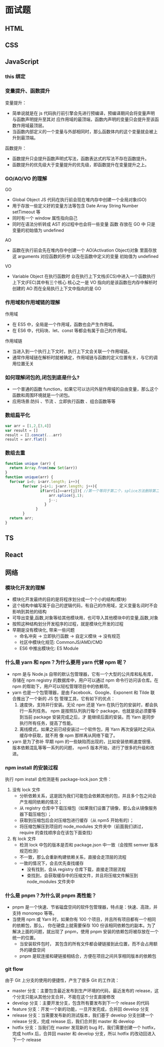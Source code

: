 # 面试题

## HTML

## CSS

## JavaScript

### this 绑定

### 变量提升、函数提升

变量提升：

- 简单说就是在 js 代码执⾏前引擎会先进⾏预编译，预编译期间会将变量声明与函数声明提升⾄其对
  应作⽤域的最顶端，函数内声明的变量只会提升⾄该函数作⽤域最顶层。
- 当函数内部定义的⼀个变量与外部相同时，那么函数体内的这个变量就会被上升到最顶端。

函数提升：

- 函数提升只会提升函数声明式写法，函数表达式的写法不存在函数提升。
- 函数提升的优先级⼤于变量提升的优先级，即函数提升在变量提升之上。

### GO/AO/VO 的理解

GO

- Global Object JS 代码在执⾏前会现在堆内存中创建⼀个全局对象(GO)
- ⽤于存放⼀些定义好的变量⽅法等包含 Date Array String Number setTimeout 等
- 同时有⼀个 window 属性指向⾃⼰
- 同时在语法分析转成 AST 的过程中也会将⼀些变量 函数 存放在 GO 中 只是变量的初始值为 undefined

AO

- 函数在执⾏前会先在堆内存中创建⼀个 AO(Activation Object)对象 ⾥⾯存放这 arguments 对应函数的形参 以及在函数中定义的变量 初始值为 undefined

VO

- Variable Object 在执⾏函数时 会在执⾏上下⽂栈(ECS)中进⼊⼀个函数执⾏上下⽂(FEC)其中有三个核⼼ 核⼼之⼀是 VO 指向的是该函数在内存中解析时创建的 AO ⽽在全局执⾏上下⽂中指向的是 GO

### 作⽤域和作⽤域链的理解

作⽤域

- 在 ES5 中，全局是⼀个作⽤域，函数也会产⽣作⽤域。
- 在 ES6 中，代码块、let、const 等都会有属于⾃⼰的作⽤域。

作⽤域链

- 当进⼊到⼀个执⾏上下⽂时，执⾏上下⽂会关联⼀个作⽤域链。
- 通常作⽤域链在解析时就被确定，作⽤域链与函数的定义位置有关，与它的调⽤位置⽆关

### 如何理解闭包的,闭包到底是什么?

- ⼀个普通的函数 function，如果它可以访问外层作⽤域的⾃由变量，那么这个函数和周围环境就是⼀个闭包。
- 应⽤场景:防抖 、节流 、⽴即执⾏函数 、组合函数等等

### 数组扁平化

```javaScript
var arr = [1,2,[3,4]]
var result = []
result = [].concat(...arr)
result = arr.flat()
```

### 数组去重

```javaScript
function unique (arr) {
  return Array.from(new Set(arr))
}
function unique(arr) {
  for(var i=0; i<arr.length; i++){
        for(var j=i+1; j<arr.length; j++){
                if(arr[i]==arr[j]){ //第⼀个等同于第⼆个，splice⽅法删除第⼆个
                    arr.splice(j,1);
                    j--;
                  }
              }
        }
  return arr;
}
```

## TS

## React

## 网络

<!-- ## 前端工程化 -->

### 模块化开发的理解

- 模块化开发最终的⽬的是将程序划分成⼀个个⼩的结构(模块)
- 这个结构中编写属于⾃⼰的逻辑代码，有⾃⼰的作⽤域，定义变量名词时不会影响到其他的结构
- 可导出变量,函数,对象等给其他模块⽤，也可导⼊其他模块中的变量,函数,对象
- 按照这种结构划分开发程序的过程，就是模块化开发的过程
- 早期是没有模块化, 带来⼀些问题
  - 命名冲突 -> ⽴即执⾏函数 -> ⾃定义模块 -> 没有规范
  - 社区中模块化规范: CommonJS/AMD/CMD
  - ES6 中推出模块化: ES Module

### 什么是 yarn 和 npm？为什么要⽤ yarn 代替 npm 呢？

- npm 是与 Node.js ⾃带的默认包管理器，它有⼀个⼤型的公共库和私有库，存储在 npm registry 的数据库中，⽤户可以通过 npm 命令⾏访问该仓库。在 npm 的帮助下，⽤户可以轻松管理项⽬中的依赖项。
- yarn 也是⼀个包管理器，是由 Facebook、Google、Exponent 和 Tilde 联合推出了⼀个新的 JS 包
  管理⼯具，它有如下的优点：
  1. 速度快，⽀持并⾏安装。⽆论 npm 还是 Yarn 在执⾏包的安装时，都会执⾏⼀系列任务。
     npm 是按照队列执⾏每个 package，也就是说必须要等到当前 package 安装完成之后，才
     能继续后⾯的安装。⽽ Yarn 是同步执⾏所有任务，提⾼了性能。
  2. 离线模式，如果之前已经安装过⼀个软件包，⽤ Yarn 再次安装时之间从缓存中获取，就不⽤
     像 npm 那样再从⽹络下载了。
- yarn 是为了弥补 早期 npm 的⼀些缺陷⽽出现的，⽐如安装依赖速度很慢、版本依赖混乱等等⼀系列的问题， npm5 版本开始，进⾏了很多的升级和改进。

### npm install 的安装过程

执⾏ npm install 会检测是有 package-lock.json ⽂件：

1. 没有 lock ⽂件
   - 分析依赖关系，这是因为我们可能包会依赖其他的包，并且多个包之间会产⽣相同依赖的情况；
   - 从 registry 仓库中下载压缩包（如果我们设置了镜像，那么会从镜像服务器下载压缩包）；
   - 获取到压缩包后会对压缩包进⾏缓存（从 npm5 开始有的）；
   - 将压缩包解压到项⽬的 node_modules ⽂件夹中（前⾯我们讲过，require 的查找顺序会在该包下⾯查找）
1. 有 lock ⽂件
   - 检测 lock 中包的版本是否和 package.json 中⼀致（会按照 semver 版本规范检测）
   - 不⼀致，那么会重新构建依赖关系，直接会⾛顶层的流程
   - ⼀致的情况下，会去优先查找缓存
     - 没有找到，会从 registry 仓库下载，直接⾛顶层流程
     - 查找到，会获取缓存中的压缩⽂件，并且将压缩⽂件解压到 node_modules ⽂件夹中

### 什么是 pnpm？为什么说 pnpm ⾼性能？

- pnpm 是⼀个快速、节省磁盘空间的软件包管理器，特点是：快速、⾼效，并⽀持 monorepo 等等。
- 当使⽤ npm 或 Yarn 时，如果你有 100 个项⽬，并且所有项⽬都有⼀个相同的依赖包，那么， 你在硬盘上就需要保存 100 份该相同依赖包的副本。为了解决上⾯的问题，就出现了 pnpm，使⽤ pnpm 安装的依赖包将被存放在⼀个统⼀的位置。
  - 当安装软件包时， 其包含的所有⽂件都会硬链接到此位置，⽽不会占⽤额外的硬盘空间
  - pnpm 是软连接和硬链接相结合，⽅便在项⽬之间共享相同版本的依赖包

<!-- ## Git -->

<!-- ### 常见 git 命令 -->

### git flow

由于 Git 上分支的使用的便捷性，产生了很多 Git 的工作流：

- master 分支：主要包含最近发布到生产环境的代码，最近发布的 release，这个分支只能从其他分支合并，不能在这个分支直接修改
- develop 分支：主要开发分支，包含所有要发布到下一个 release 的代码
- feature 分支：开发一个新的功能，一旦开发完成，合并回 develop 分支
- release 分支：当需要发布新的测试版本，我们基于 develop 分支创建一个 release 分支，完成 release 后，我们合并到 master 和 develop
- hotfix 分支：当我们在 master 发现新的 bug 时，我们需要创建一个 hotfix，完成 hotfix 后，合并回 master 和 develop 分支，所以 hotfix 的改动回进入下一个 release
